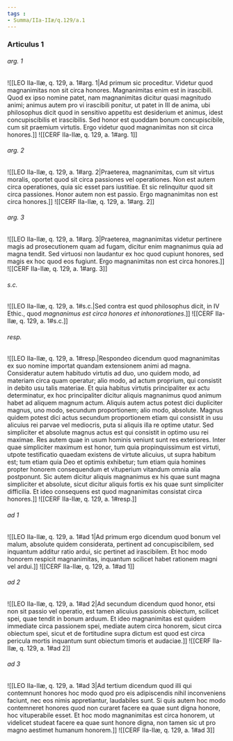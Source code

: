 ```yaml
---
tags : 
- Summa/IIa-IIæ/q.129/a.1
---
```


### Articulus 1

###### arg. 1
![[LEO IIa-IIæ, q. 129, a. 1#arg. 1|Ad primum sic proceditur. Videtur quod magnanimitas non sit circa honores. Magnanimitas enim est in irascibili. Quod ex ipso nomine patet, nam magnanimitas dicitur quasi magnitudo animi; animus autem pro vi irascibili ponitur, ut patet in III de anima, ubi philosophus dicit quod in sensitivo appetitu est desiderium et animus, idest concupiscibilis et irascibilis. Sed honor est quoddam bonum concupiscibile, cum sit praemium virtutis. Ergo videtur quod magnanimitas non sit circa honores.]]
![[CERF IIa-IIæ, q. 129, a. 1#arg. 1]]

###### arg. 2
![[LEO IIa-IIæ, q. 129, a. 1#arg. 2|Praeterea, magnanimitas, cum sit virtus moralis, oportet quod sit circa passiones vel operationes. Non est autem circa operationes, quia sic esset pars iustitiae. Et sic relinquitur quod sit circa passiones. Honor autem non est passio. Ergo magnanimitas non est circa honores.]]
![[CERF IIa-IIæ, q. 129, a. 1#arg. 2]]

###### arg. 3
![[LEO IIa-IIæ, q. 129, a. 1#arg. 3|Praeterea, magnanimitas videtur pertinere magis ad prosecutionem quam ad fugam, dicitur enim magnanimus quia ad magna tendit. Sed virtuosi non laudantur ex hoc quod cupiunt honores, sed magis ex hoc quod eos fugiunt. Ergo magnanimitas non est circa honores.]]
![[CERF IIa-IIæ, q. 129, a. 1#arg. 3]]

###### s.c.
![[LEO IIa-IIæ, q. 129, a. 1#s.c.|Sed contra est quod philosophus dicit, in IV Ethic., quod *magnanimus est circa honores et inhonorationes*.]]
![[CERF IIa-IIæ, q. 129, a. 1#s.c.]]

###### resp.
![[LEO IIa-IIæ, q. 129, a. 1#resp.|Respondeo dicendum quod magnanimitas ex suo nomine importat quandam extensionem animi ad magna. Consideratur autem habitudo virtutis ad duo, uno quidem modo, ad materiam circa quam operatur; alio modo, ad actum proprium, qui consistit in debito usu talis materiae. Et quia habitus virtutis principaliter ex actu determinatur, ex hoc principaliter dicitur aliquis magnanimus quod animum habet ad aliquem magnum actum. Aliquis autem actus potest dici dupliciter magnus, uno modo, secundum proportionem; alio modo, absolute. Magnus quidem potest dici actus secundum proportionem etiam qui consistit in usu alicuius rei parvae vel mediocris, puta si aliquis illa re optime utatur. Sed simpliciter et absolute magnus actus est qui consistit in optimo usu rei maximae. Res autem quae in usum hominis veniunt sunt res exteriores. Inter quae simpliciter maximum est honor, tum quia propinquissimum est virtuti, utpote testificatio quaedam existens de virtute alicuius, ut supra habitum est; tum etiam quia Deo et optimis exhibetur; tum etiam quia homines propter honorem consequendum et vituperium vitandum omnia alia postponunt. Sic autem dicitur aliquis magnanimus ex his quae sunt magna simpliciter et absolute, sicut dicitur aliquis fortis ex his quae sunt simpliciter difficilia. Et ideo consequens est quod magnanimitas consistat circa honores.]]
![[CERF IIa-IIæ, q. 129, a. 1#resp.]]

###### ad 1
![[LEO IIa-IIæ, q. 129, a. 1#ad 1|Ad primum ergo dicendum quod bonum vel malum, absolute quidem considerata, pertinent ad concupiscibilem, sed inquantum additur ratio ardui, sic pertinet ad irascibilem. Et hoc modo honorem respicit magnanimitas, inquantum scilicet habet rationem magni vel ardui.]]
![[CERF IIa-IIæ, q. 129, a. 1#ad 1]]

###### ad 2
![[LEO IIa-IIæ, q. 129, a. 1#ad 2|Ad secundum dicendum quod honor, etsi non sit passio vel operatio, est tamen alicuius passionis obiectum, scilicet spei, quae tendit in bonum arduum. Et ideo magnanimitas est quidem immediate circa passionem spei, mediate autem circa honorem, sicut circa obiectum spei, sicut et de fortitudine supra dictum est quod est circa pericula mortis inquantum sunt obiectum timoris et audaciae.]]
![[CERF IIa-IIæ, q. 129, a. 1#ad 2]]

###### ad 3
![[LEO IIa-IIæ, q. 129, a. 1#ad 3|Ad tertium dicendum quod illi qui contemnunt honores hoc modo quod pro eis adipiscendis nihil inconveniens faciunt, nec eos nimis appretiantur, laudabiles sunt. Si quis autem hoc modo contemneret honores quod non curaret facere ea quae sunt digna honore, hoc vituperabile esset. Et hoc modo magnanimitas est circa honorem, ut videlicet studeat facere ea quae sunt honore digna, non tamen sic ut pro magno aestimet humanum honorem.]]
![[CERF IIa-IIæ, q. 129, a. 1#ad 3]]

